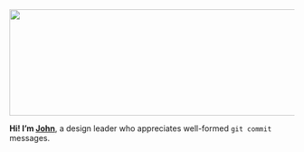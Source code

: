 <img src="https://github.com/user-attachments/assets/8a6794f7-a872-41b7-b077-653a4ec90057" style="height: 188px; width: 1200px">

<strong>Hi! I’m <a href="https://johnmatu.la/">John</a></strong>, a design leader who appreciates well-formed `git commit` messages.</mark>
